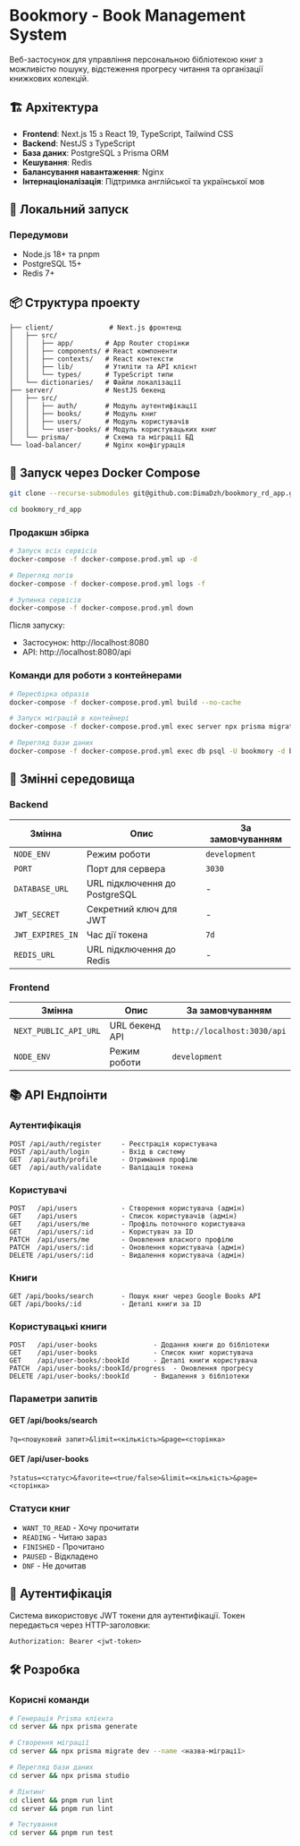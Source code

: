 # Bookmory - Book Management System

Веб-застосунок для управління персональною бібліотекою книг з можливістю пошуку, відстеження прогресу читання та організації книжкових колекцій.

## 🏗️ Архітектура

- **Frontend**: Next.js 15 з React 19, TypeScript, Tailwind CSS
- **Backend**: NestJS з TypeScript
- **База даних**: PostgreSQL з Prisma ORM
- **Кешування**: Redis
- **Балансування навантаження**: Nginx
- **Інтернаціоналізація**: Підтримка англійської та української мов

## 🚀 Локальний запуск

### Передумови

- Node.js 18+ та pnpm
- PostgreSQL 15+
- Redis 7+

## 📦 Структура проекту

```
├── client/              # Next.js фронтенд
│   ├── src/
│   │   ├── app/        # App Router сторінки
│   │   ├── components/ # React компоненти
│   │   ├── contexts/   # React контексти
│   │   ├── lib/        # Утиліти та API клієнт
│   │   └── types/      # TypeScript типи
│   └── dictionaries/   # Файли локалізації
├── server/             # NestJS бекенд
│   ├── src/
│   │   ├── auth/       # Модуль аутентифікації
│   │   ├── books/      # Модуль книг
│   │   ├── users/      # Модуль користувачів
│   │   └── user-books/ # Модуль користувацьких книг
│   └── prisma/         # Схема та міграції БД
└── load-balancer/      # Nginx конфігурація
```

## 🐳 Запуск через Docker Compose

```bash
git clone --recurse-submodules git@github.com:DimaDzh/bookmory_rd_app.git

cd bookmory_rd_app
```

### Продакшн збірка

```bash
# Запуск всіх сервісів
docker-compose -f docker-compose.prod.yml up -d

# Перегляд логів
docker-compose -f docker-compose.prod.yml logs -f

# Зупинка сервісів
docker-compose -f docker-compose.prod.yml down
```

Після запуску:

- Застосунок: http://localhost:8080
- API: http://localhost:8080/api

### Команди для роботи з контейнерами

```bash
# Пересбірка образів
docker-compose -f docker-compose.prod.yml build --no-cache

# Запуск міграцій в контейнері
docker-compose -f docker-compose.prod.yml exec server npx prisma migrate deploy

# Перегляд бази даних
docker-compose -f docker-compose.prod.yml exec db psql -U bookmory -d bookmory_db
```

## 🔧 Змінні середовища

### Backend

| Змінна           | Опис                          | За замовчуванням |
| ---------------- | ----------------------------- | ---------------- |
| `NODE_ENV`       | Режим роботи                  | `development`    |
| `PORT`           | Порт для сервера              | `3030`           |
| `DATABASE_URL`   | URL підключення до PostgreSQL | -                |
| `JWT_SECRET`     | Секретний ключ для JWT        | -                |
| `JWT_EXPIRES_IN` | Час дії токена                | `7d`             |
| `REDIS_URL`      | URL підключення до Redis      | -                |

### Frontend

| Змінна                | Опис           | За замовчуванням            |
| --------------------- | -------------- | --------------------------- |
| `NEXT_PUBLIC_API_URL` | URL бекенд API | `http://localhost:3030/api` |
| `NODE_ENV`            | Режим роботи   | `development`               |

## 📚 API Ендпоінти

### Аутентифікація

```
POST /api/auth/register     - Реєстрація користувача
POST /api/auth/login        - Вхід в систему
GET  /api/auth/profile      - Отримання профілю
GET  /api/auth/validate     - Валідація токена
```

### Користувачі

```
POST   /api/users           - Створення користувача (адмін)
GET    /api/users           - Список користувачів (адмін)
GET    /api/users/me        - Профіль поточного користувача
GET    /api/users/:id       - Користувач за ID
PATCH  /api/users/me        - Оновлення власного профілю
PATCH  /api/users/:id       - Оновлення користувача (адмін)
DELETE /api/users/:id       - Видалення користувача (адмін)
```

### Книги

```
GET /api/books/search       - Пошук книг через Google Books API
GET /api/books/:id          - Деталі книги за ID
```

### Користувацькі книги

```
POST   /api/user-books              - Додання книги до бібліотеки
GET    /api/user-books              - Список книг користувача
GET    /api/user-books/:bookId      - Деталі книги користувача
PATCH  /api/user-books/:bookId/progress  - Оновлення прогресу
DELETE /api/user-books/:bookId      - Видалення з бібліотеки
```

### Параметри запитів

#### GET /api/books/search

```
?q=<пошуковий запит>&limit=<кількість>&page=<сторінка>
```

#### GET /api/user-books

```
?status=<статус>&favorite=<true/false>&limit=<кількість>&page=<сторінка>
```

### Статуси книг

- `WANT_TO_READ` - Хочу прочитати
- `READING` - Читаю зараз
- `FINISHED` - Прочитано
- `PAUSED` - Відкладено
- `DNF` - Не дочитав

## 🔐 Аутентифікація

Система використовує JWT токени для аутентифікації. Токен передається через HTTP-заголовки:

```
Authorization: Bearer <jwt-token>
```

## 🛠️ Розробка

### Корисні команди

```bash
# Генерація Prisma клієнта
cd server && npx prisma generate

# Створення міграції
cd server && npx prisma migrate dev --name <назва-міграції>

# Перегляд бази даних
cd server && npx prisma studio

# Лінтинг
cd client && pnpm run lint
cd server && pnpm run lint

# Тестування
cd server && pnpm run test
```

